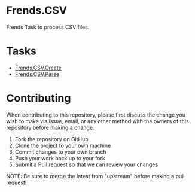 # Frends.CSV

Frends Task to process CSV files.

# Tasks

- [Frends.CSV.Create](Frends.CSV.Create/README.md)
- [Frends.CSV.Parse](Frends.CSV.Parse/README.md)

# Contributing
When contributing to this repository, please first discuss the change you wish to make via issue, email, or any other method with the owners of this repository before making a change.

1. Fork the repository on GitHub
2. Clone the project to your own machine
3. Commit changes to your own branch
4. Push your work back up to your fork
5. Submit a Pull request so that we can review your changes

NOTE: Be sure to merge the latest from "upstream" before making a pull request!